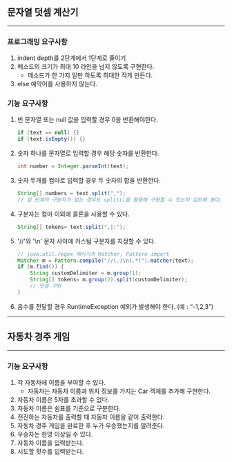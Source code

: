 ## 문자열 덧셈 계산기

---
### 프로그래밍 요구사항
1. indent depth를 2단계에서 1단계로 줄이기
2. 메소드의 크기가 최대 10 라인을 넘지 않도록 구현한다.
    - 메소드가 한 가지 일만 하도록 최대한 작게 만든다.
3. else 예약어를 사용하지 않는다.

### 기능 요구사항
1. 빈 문자열 또는 null 값을 입력할 경우 0을 반환해야한다.
   ```java
   if (text == null) {}
   if (text.isEmpty()) {}
   ```
2. 숫자 하나를 문자열로 입력할 경우 해당 숫자를 반환한다.
   ```java
   int number = Integer.parseInt(text);
   ```
3. 숫자 두개를 컴마로 입력할 경우 두 숫자의 합을 반환한다.
   ```java
   String[] numbers = text.split(",");
   // 앞 단계의 구분자가 없는 경우도 split()을 활용해 구현할 수 있는지 검토해 본다.
   ```
4. 구분자는 컴마 이외에 콜론을 사용할 수 있다.
   ```java
   String[] tokens= text.split(",|:");
   ```
5. '//'와 '\n' 문자 사이에 커스텀 구분자를 지정할 수 있다.
   ```java
   // java.util.regex 패키지의 Matcher, Pattern import
   Matcher m = Pattern.compile("//(.)\n(.*)").matcher(text);
   if (m.find()) {
       String customDelimiter = m.group(1);
       String[] tokens= m.group(2).split(customDelimiter);
       // 덧셈 구현
   }
   ```
6. 음수를 전달할 경우 RuntimeException 예외가 발생해야 한다. (예 : “-1,2,3”)

---
## 자동차 경주 게임

---
### 기능 요구사항
1. 각 자동차에 이름을 부여할 수 있다.
   - 자동차는 자동차 이름과 위치 정보를 가지는 Car 객체를 추가해 구현한다.
2. 자동차 이름은 5자를 초과할 수 없다.
3. 자동차 이름은 쉼표를 기준으로 구분한다.
4. 전진하는 자동차를 출력할 때 자동차 이름을 같이 출력한다.
5. 자동차 경주 게임을 완료한 후 누가 우승했는지를 알려준다.
6. 우승자는 한명 이상일 수 있다.
7. 자동차 이름을 입력받는다.
8. 시도할 횟수를 입력받는다.
